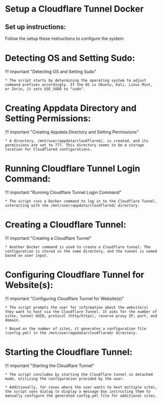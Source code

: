 # Setup a Cloudflare Tunnel Docker

## Set up instructions:
Follow the setup these instructions to configure the system.

# Detecting OS and Setting Sudo:
!!! important "Detecting OS and Setting Sudo"

    * The script starts by determining the operating system to adjust command prefixes accordingly. If the OS is Ubuntu, Kali, Linux Mint, or Zorin, it sets USE_SUDO to "sudo".

# Creating Appdata Directory and Setting Permissions:
!!! important "Creating Appdata Directory and Setting Permissions"

    * A directory, /mnt/user/appdata/cloudflared/, is created, and its permissions are set to 777. This directory seems to be a storage location for Cloudflared configurations.

# Running Cloudflare Tunnel Login Command:
!!! important "Running Cloudflare Tunnel Login Command"

    * The script runs a Docker command to log in to the Cloudflare Tunnel, interacting with the /mnt/user/appdata/cloudflared/ directory.

# Creating a Cloudflare Tunnel:
!!! important "Creating a Cloudflare Tunnel"

    * Another Docker command is used to create a Cloudflare tunnel. The configuration is stored in the same directory, and the tunnel is named based on user input.

# Configuring Cloudflare Tunnel for Website(s):
!!! important "Configuring Cloudflare Tunnel for Website(s)"

    * The script prompts the user for information about the website(s) they want to host via the Cloudflare Tunnel. It asks for the number of sites, tunnel UUID, protocol (http/https), reverse proxy IP, port, and domain.

    * Based on the number of sites, it generates a configuration file (config.yml) in the /mnt/user/appdata/cloudflared/ directory.

# Starting the Cloudflare Tunnel:
!!! important "Starting the Cloudflare Tunnel"

    * The script concludes by starting the Cloudflare tunnel in detached mode, utilizing the configuration provided by the user.

    * Additionally, for cases where the user wants to host multiple sites, the script uses dialog to display a message box instructing them to manually configure the generated config.yml file for additional sites.